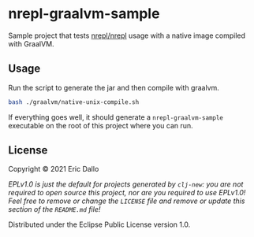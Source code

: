 # nrepl-graalvm-sample

Sample project that tests [nrepl/nrepl](https://github.com/nrepl/nrepl) usage with a native image compiled with GraalVM.

## Usage

Run the script to generate the jar and then compile with graalvm.

```bash
bash ./graalvm/native-unix-compile.sh
```

If everything goes well, it should generate a `nrepl-graalvm-sample` executable on the root of this project where you can run.

## License

Copyright © 2021 Eric Dallo

_EPLv1.0 is just the default for projects generated by `clj-new`: you are not_
_required to open source this project, nor are you required to use EPLv1.0!_
_Feel free to remove or change the `LICENSE` file and remove or update this_
_section of the `README.md` file!_

Distributed under the Eclipse Public License version 1.0.
